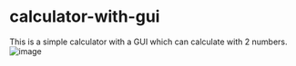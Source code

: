 # calculator-with-gui
This is a simple calculator with a GUI which can calculate with 2 numbers.
![image](https://github.com/Masterx0202/calculator-with-gui/assets/146135415/1779c76c-75b4-466e-b1cd-dbf1b2d2cfd3)

